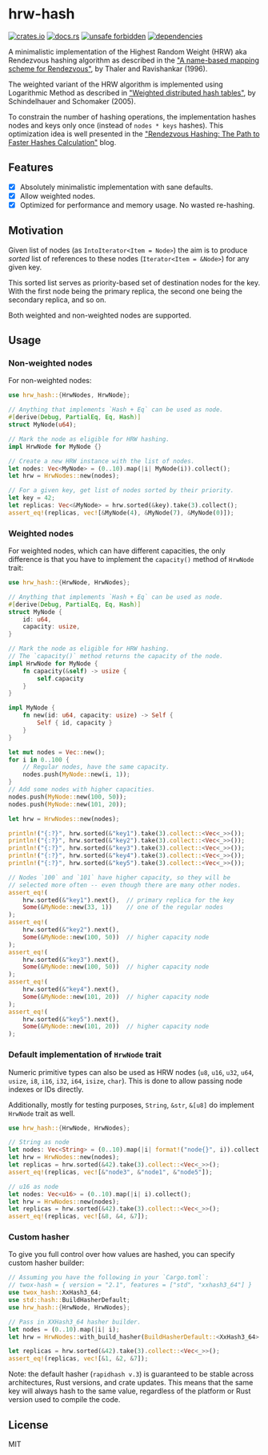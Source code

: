 # hrw-hash

[![crates.io](https://img.shields.io/crates/d/hrw-hash.svg)](https://crates.io/crates/hrw-hash)
[![docs.rs](https://docs.rs/hrw-hash/badge.svg)](https://docs.rs/hrw-hash)
[![unsafe forbidden](https://img.shields.io/badge/unsafe-forbidden-success.svg)](https://github.com/rust-secure-code/safety-dance/)
[![dependencies](https://deps.rs/repo/github/farazdagi/hrw-hash/status.svg)](https://deps.rs/repo/github/farazdagi/mpchash)

A minimalistic implementation of the Highest Random Weight (HRW) aka Rendezvous hashing algorithm as
described in the
["A name-based mapping scheme for Rendezvous"](https://www.eecs.umich.edu/techreports/cse/96/CSE-TR-316-96.pdf),
by Thaler and Ravishankar (1996).

The weighted variant of the HRW algorithm is implemented using Logarithmic Method as described in
["Weighted distributed hash tables"](https://dl.acm.org/doi/10.1145/1073970.1074008), by
Schindelhauer and Schomaker (2005).

To constrain the number of hashing operations, the implementation hashes nodes and keys only once
(instead of `nodes * keys` hashes). This optimization idea is well presented in the
["Rendezvous Hashing: The Path to Faster Hashes Calculation"](https://www.npiontko.pro/2024/12/23/computation-efficient-rendezvous-hashing)
blog.

## Features

- [x] Absolutely minimalistic implementation with sane defaults.
- [x] Allow weighted nodes.
- [x] Optimized for performance and memory usage. No wasted re-hashing.

## Motivation

Given list of nodes (as `IntoIterator<Item = Node>`) the aim is to produce *sorted* list of
references to these nodes (`Iterator<Item = &Node>`) for any given key.

This sorted list serves as priority-based set of destination nodes for the key. With the first node
being the primary replica, the second one being the secondary replica, and so on.

Both weighted and non-weighted nodes are supported.

## Usage

### Non-weighted nodes

For non-weighted nodes:

``` rust
use hrw_hash::{HrwNodes, HrwNode};

// Anything that implements `Hash + Eq` can be used as node.
#[derive(Debug, PartialEq, Eq, Hash)]
struct MyNode(u64);

// Mark the node as eligible for HRW hashing.
impl HrwNode for MyNode {}

// Create a new HRW instance with the list of nodes.
let nodes: Vec<MyNode> = (0..10).map(|i| MyNode(i)).collect();
let hrw = HrwNodes::new(nodes);

// For a given key, get list of nodes sorted by their priority.
let key = 42;
let replicas: Vec<&MyNode> = hrw.sorted(&key).take(3).collect();
assert_eq!(replicas, vec![&MyNode(4), &MyNode(7), &MyNode(0)]);
```

### Weighted nodes

For weighted nodes, which can have different capacities, the only difference is that you have to
implement the `capacity()` method of `HrwNode` trait:

``` rust
use hrw_hash::{HrwNode, HrwNodes};

// Anything that implements `Hash + Eq` can be used as node.
#[derive(Debug, PartialEq, Eq, Hash)]
struct MyNode {
    id: u64,
    capacity: usize,
}

// Mark the node as eligible for HRW hashing.
// The `capacity()` method returns the capacity of the node.
impl HrwNode for MyNode {
    fn capacity(&self) -> usize {
        self.capacity
    }
}

impl MyNode {
    fn new(id: u64, capacity: usize) -> Self {
        Self { id, capacity }
    }
}

let mut nodes = Vec::new();
for i in 0..100 {
    // Regular nodes, have the same capacity.
    nodes.push(MyNode::new(i, 1));
}
// Add some nodes with higher capacities.
nodes.push(MyNode::new(100, 50));
nodes.push(MyNode::new(101, 20));

let hrw = HrwNodes::new(nodes);

println!("{:?}", hrw.sorted(&"key1").take(3).collect::<Vec<_>>());
println!("{:?}", hrw.sorted(&"key2").take(3).collect::<Vec<_>>());
println!("{:?}", hrw.sorted(&"key3").take(3).collect::<Vec<_>>());
println!("{:?}", hrw.sorted(&"key4").take(3).collect::<Vec<_>>());
println!("{:?}", hrw.sorted(&"key5").take(3).collect::<Vec<_>>());

// Nodes `100` and `101` have higher capacity, so they will be
// selected more often -- even though there are many other nodes.
assert_eq!(
    hrw.sorted(&"key1").next(),  // primary replica for the key
    Some(&MyNode::new(33, 1))    // one of the regular nodes
);
assert_eq!(
    hrw.sorted(&"key2").next(),
    Some(&MyNode::new(100, 50))  // higher capacity node
);
assert_eq!(
    hrw.sorted(&"key3").next(),
    Some(&MyNode::new(100, 50))  // higher capacity node
);
assert_eq!(
    hrw.sorted(&"key4").next(),
    Some(&MyNode::new(101, 20))  // higher capacity node
);
assert_eq!(
    hrw.sorted(&"key5").next(),
    Some(&MyNode::new(101, 20))  // higher capacity node
);
```

### Default implementation of `HrwNode` trait

Numeric primitive types can also be used as HRW nodes (`u8`, `u16`, `u32`, `u64`, `usize`, `i8`,
`i16`, `i32`, `i64`, `isize`, `char`). This is done to allow passing node indexes or IDs directly.

Additionally, mostly for testing purposes, `String`, `&str`, `&[u8]` do implement `HrwNode` trait as
well.

``` rust
use hrw_hash::{HrwNode, HrwNodes};

// String as node
let nodes: Vec<String> = (0..10).map(|i| format!("node{}", i)).collect();
let hrw = HrwNodes::new(nodes);
let replicas = hrw.sorted(&42).take(3).collect::<Vec<_>>();
assert_eq!(replicas, vec![&"node3", &"node1", &"node5"]);

// u16 as node
let nodes: Vec<u16> = (0..10).map(|i| i).collect();
let hrw = HrwNodes::new(nodes);
let replicas = hrw.sorted(&42).take(3).collect::<Vec<_>>();
assert_eq!(replicas, vec![&8, &4, &7]);
```

### Custom hasher

To give you full control over how values are hashed, you can specify custom hasher builder:

``` rust
// Assuming you have the following in your `Cargo.toml`:
// twox-hash = { version = "2.1", features = ["std", "xxhash3_64"] }
use twox_hash::XxHash3_64;
use std::hash::BuildHasherDefault;
use hrw_hash::{HrwNode, HrwNodes};

// Pass in XXHash3_64 hasher builder.
let nodes = (0..10).map(|i| i);
let hrw = HrwNodes::with_build_hasher(BuildHasherDefault::<XxHash3_64>::default(), nodes);

let replicas = hrw.sorted(&42).take(3).collect::<Vec<_>>();
assert_eq!(replicas, vec![&1, &2, &7]);
```

Note: the default hasher (`rapidhash v.3`) is guaranteed to be stable across architectures, Rust
versions, and crate updates. This means that the same key will always hash to the same value,
regardless of the platform or Rust version used to compile the code.

## License

MIT

